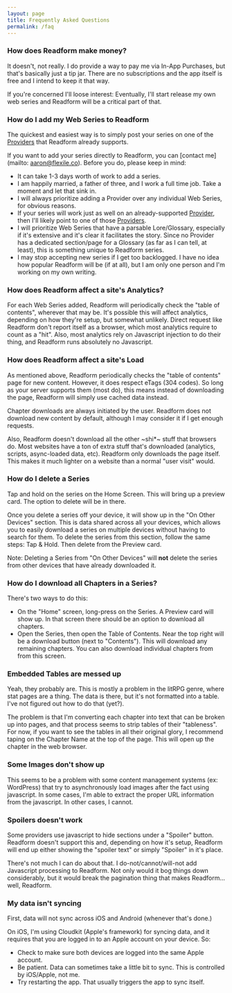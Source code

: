```yaml
---
layout: page
title: Frequently Asked Questions
permalink: /faq
---
```


### How does Readform make money?

It doesn't, not really. I do provide a way to pay me via In-App Purchases, but that's basically just a tip jar. There are no subscriptions and the app itself is free and I intend to keep it that way.

If you're concerned I'll loose interest: Eventually, I'll start release my own web series and Readform will be a critical part of that.

### How do I add my Web Series to Readform

The quickest and easiest way is to simply post your series on one of the [Providers](/providers) that Readform already supports.

If you want to add your series directly to Readform, you can [contact me](mailto: aaron@flexile.co). Before you do, please keep in mind:

- It can take 1-3 days worth of work to add a series.
- I am happily married, a father of three, and I work a full time job. Take a moment and let that sink in.
- I will always prioritize adding a Provider over any individual Web Series, for obvious reasons.
- If your series will work just as well on an already-supported [Provider](/providers), then I'll likely point to one of those [Providers](/providers).
- I will prioritize Web Series that have a parsable Lore/Glossary, especially if it's extensive and it's clear it facilitates the story. Since no Provider has a dedicated section/page for a Glossary (as far as I can tell, at least), this is something unique to Readform series.
- I may stop accepting new series if I get too backlogged.  I have no idea how popular Readform will be (if at all), but I am only one person and I'm working on my own writing. 

### How does Readform affect a site's Analytics?

For each Web Series added, Readform will periodically check the "table of contents", wherever that may be. It's possible this will affect analytics, depending on how they're setup, but somewhat unlikely. Direct request like Readform don't report itself as a browser, which most analytics require to count as a "hit". Also, most analytics rely on Javascript injection to do their thing, and Readform runs absolutely no Javascript.

### How does Readform affect a site's Load

As mentioned above, Readform periodically checks the "table of contents" page for new content. However, it does respect eTags (304 codes). So long as your server supports them (most do), this means instead of downloading the page, Readform will simply use cached data instead.

Chapter downloads are always initiated by the user. Readform does not download new content by default, although I may consider it if I get enough requests.

Also, Readform doesn't download all the other ~shi*~ stuff that browsers do. Most websites have a ton of extra stuff that's downloaded (analytics, scripts, async-loaded data, etc). Readform only downloads the page itself. This makes it much lighter on a website than a normal "user visit" would.

### How do I delete a Series

Tap and hold on the series on the Home Screen. This will bring up a preview card. The option to delete will be in there.

Once you delete a series off your device, it will show up in the "On Other Devices" section. This is data shared across all your devices, which allows you to easily download a series on multiple devices without having to search for them. To delete the series from this section, follow the same steps: Tap & Hold. Then delete from the Preview card.

Note: Deleting a Series from "On Other Devices" will **not** delete the series from other devices that have already downloaded it.

### How do I download all Chapters in a Series?

There's two ways to do this:

- On the "Home" screen, long-press on the Series. A Preview card will show up. In that screen there should be an option to download all chapters.
- Open the Series, then open the Table of Contents. Near the top right will be a download button (next to "Contents"). This will download any remaining chapters. You can also download individual chapters from from this screen.

### Embedded Tables are messed up

Yeah, they probably are. This is mostly a problem in the litRPG genre, where stat pages are a thing. The data is there, but it's not formatted into a table. I've not figured out how to do that (yet?). 

The problem is that I'm converting each chapter into text that can be broken up into pages, and that process seems to strip tables of their "tableness". For now, if you want to see the tables in all their original glory, I recommend taping on the Chapter Name at the top of the page. This will open up the chapter in the web browser.

### Some Images don't show up

This seems to be a problem with some content management systems (ex: WordPress) that try to asynchronously load images after the fact using javascript. In some cases, I'm able to extract the proper URL information from the javascript. In other cases, I cannot.  

### Spoilers doesn't work

Some providers use javascript to hide sections under a "Spoiler" button. Readform doesn't support this and, depending on how it's setup, Readform will end up either showing the "spoiler text" or simply "Spoiler" in it's place.

There's not much I can do about that. I do-not/cannot/will-not add Javascript processing to Readform. Not only would it bog things down considerably, but it would break the pagination thing that makes Readform... well, Readform.

### My data isn't syncing

First, data will not sync across iOS and Android (whenever that's done.)

On iOS, I'm using Cloudkit (Apple's framework) for syncing data, and it requires that you are logged in to an Apple account on your device.  So:

- Check to make sure both devices are logged into the same Apple account.
- Be patient. Data can sometimes take a little bit to sync.  This is controlled by iOS/Apple, not me.
- Try restarting the app. That usually triggers the app to sync itself.